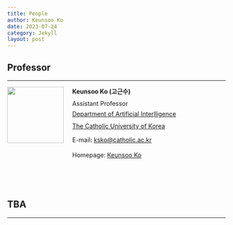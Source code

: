 ```yaml
---
title: People
author: Keunsoo Ko
date: 2023-07-24
category: Jekyll
layout: post
---
```



## Professor
------------
<div style="width:150px; height:230px; float:left;">
<img src="https://raw.githubusercontent.com/cvlab-cuk/cvlab-cuk.github.io/main/images/keunsoo.jpg" width="130" >
</div>
<p style="line-height: 1.5;"><b>Keunsoo Ko (고근수)</b></p>
<p style="line-height: 0.5;">Assistant Professor</p>
<p style="line-height: 1;"><a href="https://cukai.catholic.ac.kr/cukai/index.html">Department of Artificial Interlligence</a></p>
<p style="line-height: 1;"><a href="https://www.catholic.ac.kr/index.do">The Catholic University of Korea</a></p>
<p style="line-height: 1.5;">E-mail: <a href="mailto:ksko@catholic.ac.kr">ksko@catholic.ac.kr</a></p>
<p style="line-height: 1.5;">Homepage: <a href="https://keunsoo-ko.github.io/cv">Keunsoo Ko</a></p>

&nbsp;

&nbsp;

## TBA
------------
